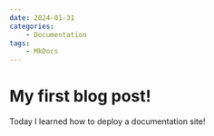```yaml
---
date: 2024-01-31 
categories:
    - Documentation
tags:
    - MkDocs
---
```


# My first blog post!

Today I learned how to deploy a documentation site!